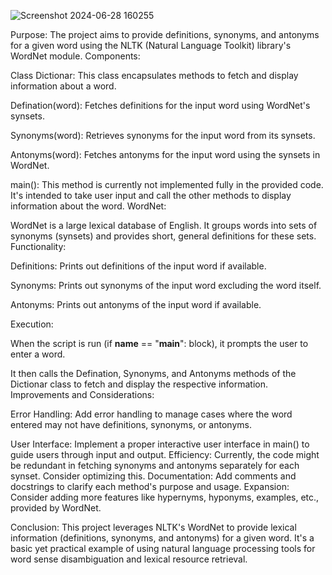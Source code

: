 ![Screenshot 2024-06-28 160255](https://github.com/SaurabhBadola8/Dictionary_NLTk/assets/173368852/bdad3643-c1b0-4829-b312-1d9ccbedf2cf)

Purpose:
The project aims to provide definitions, synonyms, and antonyms for a given word using the NLTK (Natural Language Toolkit) library's WordNet module.
Components:

Class Dictionar: This class encapsulates methods to fetch and display information about a word.

Defination(word): Fetches definitions for the input word using WordNet's synsets.

Synonyms(word): Retrieves synonyms for the input word from its synsets.

Antonyms(word): Fetches antonyms for the input word using the synsets in WordNet.

main(): This method is currently not implemented fully in the provided code. It's intended to take user input and call the other methods to display information about the word.
WordNet:

WordNet is a large lexical database of English. It groups words into sets of synonyms (synsets) and provides short, general definitions for these sets.
Functionality:

Definitions: Prints out definitions of the input word if available.

Synonyms: Prints out synonyms of the input word excluding the word itself.

Antonyms: Prints out antonyms of the input word if available.

Execution:

When the script is run (if __name__ == "__main__": block), it prompts the user to enter a word.

It then calls the Defination, Synonyms, and Antonyms methods of the Dictionar class to fetch and display the respective information.
Improvements and Considerations:

Error Handling: Add error handling to manage cases where the word entered may not have definitions, synonyms, or antonyms.

User Interface: Implement a proper interactive user interface in main() to guide users through input and output.
Efficiency: Currently, the code might be redundant in fetching synonyms and antonyms separately for each synset. Consider optimizing this.
Documentation: Add comments and docstrings to clarify each method's purpose and usage.
Expansion: Consider adding more features like hypernyms, hyponyms, examples, etc., provided by WordNet.

Conclusion:
This project leverages NLTK's WordNet to provide lexical information (definitions, synonyms, and antonyms) for a given word. It's a basic yet practical example of using natural language processing tools for word sense disambiguation and lexical resource retrieval.
